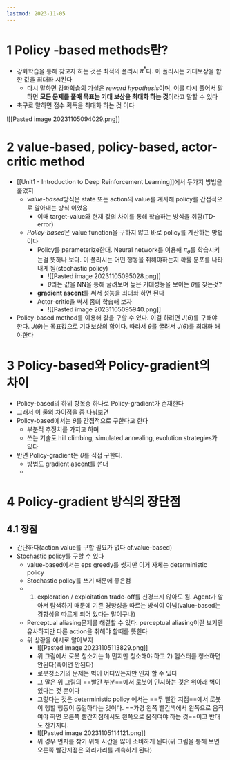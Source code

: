 ```yaml
---
lastmod: 2023-11-05
---
```

# 1 Policy -based methods란?
- 강화학습을 통해 찾고자 하는 것은 최적의 폴리시 $\pi^*$다. 이 폴리시는 기대보상을 합한 값을 최대화 시킨다
	- 다시 말하면 강화학습의 가설은 *reward hypothesis*이며, 이를 다시 풀어서 말하면 **모든 문제를 풀때 목표는 기대 보상을 최대화 하는 것**이라고 말할 수 있다
-  축구로 말하면 점수 획득을 최대화 하는 것 이다

![[Pasted image 20231105094029.png]]


# 2 value-based, policy-based, actor-critic method
- [[Unit1 - Introduction to Deep Reinforcement Learning]]에서 두가지 방법을 훑었지
	- *value-based*방식은 state 또는 action의 value를 계사해 policy를 간접적으로 알아내는 방식 이었음
		- 이때 target-value와 현재 값의 차이를 통해 학습하는 방식을 취함(TD-error)
	- *Policy-based*은 value function을 구하지 않고 바로 policy를 계산하는 방법이다
		- Policy를 parameterize한대. Neural network를 이용해 $\pi_{\theta}$를 학습시키는걸 뜻하나 보다. 이 폴리시는 어떤 행동을 취해야하는지 확률 분포를 나타내게 됨(stochastic policy)
			- ![[Pasted image 20231105095028.png]]
			- $\theta$라는 값을 NN을 통해 굴려보며 높은 기대성능을 보이는 $\theta$를 찾는것?
		- **gradient ascent**를 써서 성능을  최대화 하면 된다
		- Actor-critic을 써서 좀더 학습해 보자
			- ![[Pasted image 20231105095940.png]]
- Policy-based method를 이용해 값을 구할 수 있다. 이걸 하려면 $J(\theta)$를 구해야 한다. $J(\theta)$는 목표값으로 기대보상의 합이다. 따라서 $\theta$를 굴려서 $J(\theta)$를 최대화 해야한다

# 3 Policy-based와 Policy-gradient의 차이
- Policy-based의 하위 항목중 하나로 Policy-gradient가 존재한다
- 그래서 이 둘의 차이점을 좀 나눠보면
- Policy-based에서는 $\theta$를 간접적으로 구한다고 한다
	- 부분적 추정치를 가지고 하며
	- 쓰는 기술도 hill climbing, simulated annealing, evolution strategies가 있다
- 반면 Policy-gradient는 $\theta$를 직접 구한다. 
	- 방법도 gradient ascent를 쓴대
	- 

# 4 Policy-gradient 방식의 장단점

## 4.1 장점
- 간단하다(action value를 구할 필요가 없다 cf.value-based)
- Stochastic policy를 구할 수 있다
	- value-based에서는 eps greedy를 썻지만 이거 자체는 deterministic policy
	- Stochastic policy를 쓰기 때문에 좋은점
	- 1. exploration / exploitation trade-off를 신경쓰지 않아도 됨. Agent가 알아서 탐색하기 때문에 기존 경향성을 따르는 방식이 아님(value-based는 경향성을 따르게 되어 있다는 말이구나)
	- Perceptual aliasing문제를 해결할 수 있다. perceptual aliasing이란 보기엔 유사하지만 다른 action을 취해야 할때를 뜻한다
	- 위 상황을 예시로 알아보자
		- ![[Pasted image 20231105113829.png]]
		- 위 그림에서 로봇 청소기는 1) 먼지만 청소해야 하고 2) 햄스터를 청소하면 안된다(죽이면 안된다)
		- 로봇청소기의 문제는 벽이 어디있는지만 인지 할 수 있다
		- 그 말은 위 그림의 ==빨간 부분==에서 로봇이 인지하는 것은 위아래 벽이 있다는 것 뿐이다
		- 그렇다는 것은 deterministic policy 에서는 ==두 빨간 지점==에서 로봇이 행할 행동이 동일하다는 것이다. ==가령 왼쪽 빨간색에서 왼쪽으로 움직여야 하면 오른쪽 빨간지점에서도 왼쪽으로 움직여야 하는 것==이고 반대도 찬가지다. 
		- ![[Pasted image 20231105114121.png]]
		- 위 경우 먼지를 찾기 위해 시간을 많이 소비하게 된다(위 그림을 통해 보면 오른쪽 빨간지점은 와리가리를 계속하게 된다)